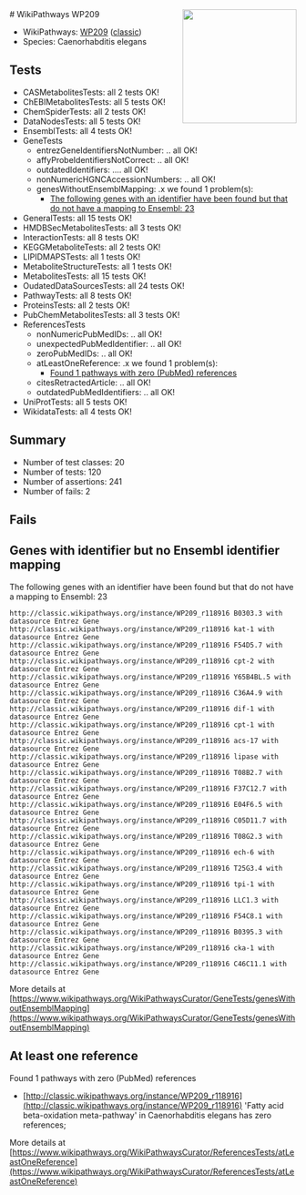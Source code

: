<img style="float: right; width: 200px" src="https://upload.wikimedia.org/wikipedia/commons/thumb/8/83/Wplogo_with_text_500.png/640px-Wplogo_with_text_500.png" />
# WikiPathways WP209

* WikiPathways: [WP209](https://wikipathways.org/pathways/WP209) ([classic](https://classic.wikipathways.org/instance/WP209))
* Species: Caenorhabditis elegans
## Tests
* CASMetabolitesTests: all 2 tests OK!
* ChEBIMetabolitesTests: all 5 tests OK!
* ChemSpiderTests: all 2 tests OK!
* DataNodesTests: all 5 tests OK!
* EnsemblTests: all 4 tests OK!
* GeneTests
    * entrezGeneIdentifiersNotNumber: .. all OK!
    * affyProbeIdentifiersNotCorrect: .. all OK!
    * outdatedIdentifiers: .... all OK!
    * nonNumericHGNCAccessionNumbers: .. all OK!
    * genesWithoutEnsemblMapping: .x we found 1 problem(s):
        * [The following genes with an identifier have been found but that do not have a mapping to Ensembl: 23](#c4e5432f)
* GeneralTests: all 15 tests OK!
* HMDBSecMetabolitesTests: all 3 tests OK!
* InteractionTests: all 8 tests OK!
* KEGGMetaboliteTests: all 2 tests OK!
* LIPIDMAPSTests: all 1 tests OK!
* MetaboliteStructureTests: all 1 tests OK!
* MetabolitesTests: all 15 tests OK!
* OudatedDataSourcesTests: all 24 tests OK!
* PathwayTests: all 8 tests OK!
* ProteinsTests: all 2 tests OK!
* PubChemMetabolitesTests: all 3 tests OK!
* ReferencesTests
    * nonNumericPubMedIDs: .. all OK!
    * unexpectedPubMedIdentifier: .. all OK!
    * zeroPubMedIDs: .. all OK!
    * atLeastOneReference: .x we found 1 problem(s):
        * [Found 1 pathways with zero (PubMed) references](#d0a459f0)
    * citesRetractedArticle: .. all OK!
    * outdatedPubMedIdentifiers: .. all OK!
* UniProtTests: all 5 tests OK!
* WikidataTests: all 4 tests OK!


## Summary

* Number of test classes: 20
* Number of tests: 120
* Number of assertions: 241
* Number of fails: 2

## Fails

<a name="c4e5432f" />

## Genes with identifier but no Ensembl identifier mapping

The following genes with an identifier have been found but that do not have a mapping to Ensembl: 23
```
http://classic.wikipathways.org/instance/WP209_r118916 B0303.3 with datasource Entrez Gene
http://classic.wikipathways.org/instance/WP209_r118916 kat-1 with datasource Entrez Gene
http://classic.wikipathways.org/instance/WP209_r118916 F54D5.7 with datasource Entrez Gene
http://classic.wikipathways.org/instance/WP209_r118916 cpt-2 with datasource Entrez Gene
http://classic.wikipathways.org/instance/WP209_r118916 Y65B4BL.5 with datasource Entrez Gene
http://classic.wikipathways.org/instance/WP209_r118916 C36A4.9 with datasource Entrez Gene
http://classic.wikipathways.org/instance/WP209_r118916 dif-1 with datasource Entrez Gene
http://classic.wikipathways.org/instance/WP209_r118916 cpt-1 with datasource Entrez Gene
http://classic.wikipathways.org/instance/WP209_r118916 acs-17 with datasource Entrez Gene
http://classic.wikipathways.org/instance/WP209_r118916 lipase with datasource Entrez Gene
http://classic.wikipathways.org/instance/WP209_r118916 T08B2.7 with datasource Entrez Gene
http://classic.wikipathways.org/instance/WP209_r118916 F37C12.7 with datasource Entrez Gene
http://classic.wikipathways.org/instance/WP209_r118916 E04F6.5 with datasource Entrez Gene
http://classic.wikipathways.org/instance/WP209_r118916 C05D11.7 with datasource Entrez Gene
http://classic.wikipathways.org/instance/WP209_r118916 T08G2.3 with datasource Entrez Gene
http://classic.wikipathways.org/instance/WP209_r118916 ech-6 with datasource Entrez Gene
http://classic.wikipathways.org/instance/WP209_r118916 T25G3.4 with datasource Entrez Gene
http://classic.wikipathways.org/instance/WP209_r118916 tpi-1 with datasource Entrez Gene
http://classic.wikipathways.org/instance/WP209_r118916 LLC1.3 with datasource Entrez Gene
http://classic.wikipathways.org/instance/WP209_r118916 F54C8.1 with datasource Entrez Gene
http://classic.wikipathways.org/instance/WP209_r118916 B0395.3 with datasource Entrez Gene
http://classic.wikipathways.org/instance/WP209_r118916 cka-1 with datasource Entrez Gene
http://classic.wikipathways.org/instance/WP209_r118916 C46C11.1 with datasource Entrez Gene
```

More details at [https://www.wikipathways.org/WikiPathwaysCurator/GeneTests/genesWithoutEnsemblMapping](https://www.wikipathways.org/WikiPathwaysCurator/GeneTests/genesWithoutEnsemblMapping)

<a name="d0a459f0" />

## At least one reference

Found 1 pathways with zero (PubMed) references

* [http://classic.wikipathways.org/instance/WP209_r118916](http://classic.wikipathways.org/instance/WP209_r118916) 'Fatty acid beta-oxidation meta-pathway' in Caenorhabditis elegans has zero references; 


More details at [https://www.wikipathways.org/WikiPathwaysCurator/ReferencesTests/atLeastOneReference](https://www.wikipathways.org/WikiPathwaysCurator/ReferencesTests/atLeastOneReference)

